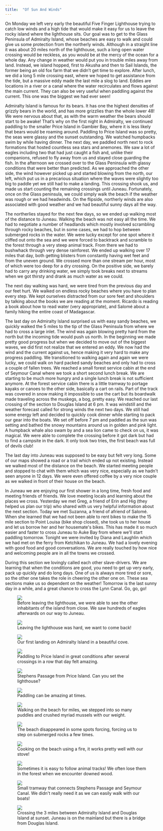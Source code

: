 ```yaml
---
title:  "Of Sun And Winds"
---
```


On Monday we left very early the beautiful Five Finger Lighthouse trying to catch low winds and a high tide that would make it easy for us to leave the rocky island where the lighthouse sits. Our goal was to get to the Glass Peninsula of Admiralty Island, whose beaches are easy to walk and could give us some protection from the northerly winds. Although in a straight line it was about 20 miles north of the lighthouse, such a long open water crossing would be reckless, as you would be at the mercy of the ocean for a whole day. Any change in weather would put you in trouble miles away from land. Instead, we island hopped, first to Akusha and then to Sail Islands, the former being an old fox farm that we didn’t get time to explore. After lunch, we did a long 5 mile crossing east, where we hoped to get assistance from the tide, but a massive eddy made the last mile a slog to land. Eddies are locations in a river or a canal where the water recirculates and flows against the main current. They can also be very useful when paddling against the current. This one was the biggest we had ever seen!

Admiralty Island is famous for its bears. It has one the highest densities of grizzly bears in the world, and has more grizzlies than the whole lower 48! We were nervous about that, as with the warm weather the bears should start to be awake! That’s why on the first night in Admiralty, we continued paddling to the smaller Price Island in Gambier Bay, where it is less likely that bears would be roaming around. Paddling to Price Island was so pretty, the seas were glassy and the sunset outstanding. We watched humpbacks swim by while having dinner. The next day, we paddled north next to rock formations that hosted countless sea stars and anemones. We saw a lot of eagles including two that had just caught a fish and, unlike their companions, refused to fly away from us and stayed close guarding the fish. In the afternoon we crossed over to the Glass Peninsula with glassy conditions that were better than predicted. As we approached the other side, the wind however picked up and started blowing from the north, our left,  which put us in a precarious situation where the waves were slightly too big to paddle yet we still had to make a landing. This crossing shook us, and made us start counting the remaining crossings until Juneau. Fortunately, once on the Glass peninsula, we could simply walk the beach if the weather was rough or we had headwinds. On the flipside, northerly winds are also associated with good weather and we had beautiful sunny days all the way.

The northerlies stayed for the next few days, so we ended up walking most of the distance to Juneau. Walking the beach was not easy all the time. We had to negotiate a number of headlands which mostly involved scrambling through rocky beaches, but in some cases, we had to hop between submerged rocks in the water. We were lucky except for one spot where it cliffed out onto the sea and we were forced to backtrack and scramble to the forest through a very steep animal track. From there we had to bushwhack through very dense rainforest. We ended up walking over 17 miles that day, both getting blisters from constantly having wet feet and from the uneven ground. We crossed more than one stream per hour, most of which were too deep for a dry crossing. On the positive side, we barely had to carry any drinking water, we simply took breaks next to streams when we got thirsty and drank as much water as we could.

The next day walking was hard, we were tired from the previous day and our feet hurt. We walked on endless rocky beaches where you have to plan every step. We kept ourselves distracted from our sore feet and shoulders by talking about the books we are reading at the moment. Ricardo is reading a book about how to read water (very appropriate), and Salomé about a family hiking the entire coast of Madagascar.

The last day on Admiralty Island surprised us with easy sandy beaches, we quickly walked the 5 miles to the tip of the Glass Peninsula from where we had to cross a large inlet. The wind was again blowing pretty hard from the north but the incoming tide would push us north. In the beginning we made pretty good progress but when we decided to move out of the biggest waves, we did first not realize that we entered an eddy. We now had the wind and the current against us, hence making it very hard to make any progress paddling. We transitioned to walking again and again we were lucky, we could walk on hard packed sandy beaches and only had to cross a couple of fallen trees. We reached a small forest service cabin at the end of Seymour Canal where we took a short second lunch break. We are starting to be much more hungry and a single lunch break is not sufficient anymore. At the forest service cabin there is a little tramway to portage kayaks or canoes to the other side, basically a cart on rails. Part of the track was covered in snow making it impossible to use the cart but its boardwalk made traveling across the muskegs, a bog, pretty easy. We reached our last crossing of the section to Douglas Island at 6 pm. It was windstill and the weather forecast called for strong winds the next two days. We still had some energy left and decided to quickly cook dinner while starting to pack our gear into the boats. We set off before 7 pm and paddled as the sun was setting and bathed the snowy mountains around us in golden and pink light. A humpback whale also swam by and a sea lion came to check on us, it was magical. We were able to complete the crossing before it got dark but had to find a campsite in the dark. It only took two tries, the first beach was full of devils club!     

The last day into Juneau was supposed to be easy but felt very long. Some of our maps showed a road or a trail which ended up not existing. Instead we walked most of the distance on the beach. We started meeting people and stopped to chat with them which was very nice, especially as we hadn't seen anyone in 12 days. We were even offered coffee by a very nice couple as we walked in front of their house on the beach.

In Juneau we are enjoying our first shower in a long time, fresh food and meeting friends of friends. We love meeting locals and learning about the places we cross. Yesterday we met Greg, a friend of Erin and Hig (they helped us plan our trip) who shared with us very helpful information about the next section. Today we met Suzanna, a friend of afriend of Salomé. When she learned that we had not been able to rent bikes to make the 15 mile section to Point Louisa (bike shop closed), she took us to her house and let us borrow her and her housemate's bikes. This has made it so much easier and faster to cross Juneau to Auke Bay from where we'll start paddling tomorrow. Tonight we were invited by Diana and Laughlin which we had met on the ferry from Ketchikan to Juneau. We had a lovely evening with good food and good conversations. We are really touched by how nice and welcoming people are in all the towns we crossed.

During this section we lovingly called each other slave-drivers. We are learning that when the conditions are good, you need to get up very early, pack up quickly and do long days. One of us is always more tired or sore, so the other one takes the role in cheering the other one on. These sea sections make us so dependent on the weather! Tomorrow is the last sunny day in a while, and a great chance to cross the Lynn Canal. Go, go, go!


<figure>
    <img src="/assets/images/04-25/eagle.jpeg">
    <figcaption>
Before leaving the lighthouse, we were able to see the other inhabitants of the island from close. We saw hundreds of eagles afterwards on our way to Juneau.
    </figcaption>
</figure>

<figure>
    <img src="/assets/images/04-25/leaving.jpeg">
    <figcaption>
Leaving the lighthouse was hard, we want to come back!
    </figcaption>
</figure>

<figure>
    <img src="/assets/images/04-25/bay.jpeg">
    <figcaption>
Our first landing on Admiralty Island in a beautiful cove.
    </figcaption>
</figure>

<figure>
    <img src="/assets/images/04-25/price.jpeg">
    <figcaption>
Paddling to Price Island in great conditions after several crossings in a row that day felt amazing.
    </figcaption>
</figure>

<figure>
    <img src="/assets/images/04-25/passage.jpeg">
    <figcaption>
Stephens Passage from Price Island. Can you set the lighthouse?
    </figcaption>
</figure>

<figure>
    <img src="/assets/images/04-25/reflection.jpeg">
    <figcaption>
Paddling can be amazing at times.
    </figcaption>
</figure>

<figure>
    <img src="/assets/images/04-25/beach.jpeg">
    <figcaption>
Walking on the beach for miles, we stepped into so many puddles and crushed myriad mussels with our weight.
    </figcaption>
</figure>

<figure>
    <img src="/assets/images/04-25/rocks.jpeg">
    <figcaption>
The beach disappeared in some spots forcing, forcing us to step on submerged rocks a few times.
    </figcaption>
</figure>

<figure>
    <img src="/assets/images/04-25/camp.jpeg">
    <figcaption>
Cooking on the beach using a fire, it works pretty well with our stove!
    </figcaption>
</figure>

<figure>
    <img src="/assets/images/04-25/track.jpeg">
    <figcaption>
Sometimes it is easy to follow animal tracks! We often lose them in the forest when we encounter downed wood.
    </figcaption>
</figure>


<figure>
    <img src="/assets/images/04-25/tramway.jpeg">
    <figcaption>
Small tramway that connects Stephens Passage and Seymour Canal. We didn't really need it as we can easily walk with our boats!
    </figcaption>
</figure>

<figure>
    <img src="/assets/images/04-25/sunset.jpeg">
    <figcaption>
Crossing the 3 miles between Admiralty Island and Douglas Island at sunset. Juneau is on the mainland but there is a bridge from Douglas Island.
    </figcaption>
</figure>

